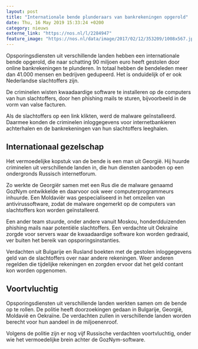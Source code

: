 ```yaml
---
layout: post
title: "Internationale bende plunderaars van bankrekeningen opgerold"
date: Thu, 16 May 2019 15:33:24 +0200
category: nieuws
externe_link: "https://nos.nl/l/2284947"
feature_image: "https://nos.nl/data/image/2017/02/12/353209/1008x567.jpg"
---
```


<p>Opsporingsdiensten uit verschillende landen hebben een internationale bende opgerold, die naar schatting 90 miljoen euro heeft gestolen door online bankrekeningen te plunderen. In totaal hebben de bendeleden meer dan 41.000 mensen en bedrijven gedupeerd. Het is onduidelijk of er ook Nederlandse slachtoffers zijn.</p>
<p>De criminelen wisten kwaadaardige software te installeren op de computers van hun slachtoffers, door hen phishing mails te sturen, bijvoorbeeld in de vorm van valse facturen.</p>
<p>Als de slachtoffers op een link klikten, werd de malware geïnstalleerd. Daarmee konden de criminelen inloggegevens voor internetbankieren achterhalen en de bankrekeningen van hun slachtoffers leeghalen.</p>
<h2>Internationaal gezelschap</h2>
<p>Het vermoedelijke kopstuk van de bende is een man uit Georgië. Hij huurde criminelen uit verschillende landen in, die hun diensten aanboden op een ondergronds Russisch internetforum.</p>
<p>Zo werkte de Georgiër samen met een Rus die de malware genaamd GozNym ontwikkelde en daarvoor ook weer computerprogrammeurs inhuurde. Een Moldaviër was gespecialiseerd in het omzeilen van antivirussoftware, zodat de malware ongemerkt op de computers van slachtoffers kon worden geïnstalleerd.</p>
<p>Een ander team stuurde, onder andere vanuit Moskou, honderdduizenden phishing mails naar potentiële slachtoffers. Een verdachte uit Oekraïne zorgde voor servers waar de kwaadaardige software kon worden gedraaid, ver buiten het bereik van opsporingsinstanties.</p>
<p>Verdachten uit Bulgarije en Rusland boekten met de gestolen inloggegevens geld van de slachtoffers over naar andere rekeningen. Weer anderen regelden die tijdelijke rekeningen en zorgden ervoor dat het geld contant kon worden opgenomen.</p>
<h2>Voortvluchtig</h2>
<p>Opsporingsdiensten uit verschillende landen werkten samen om de bende op te rollen. De politie heeft doorzoekingen gedaan in Bulgarije, Georgië, Moldavië en Oekraïne. De verdachten zullen in verschillende landen worden berecht voor hun aandeel in de miljoenenroof.</p>
<p>Volgens de politie zijn er nog vijf Russische verdachten voortvluchtig, onder wie het vermoedelijke brein achter de GozNym-software.</p>
